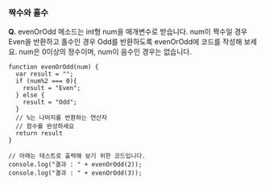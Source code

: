 ### 짝수와 홀수

**Q.** evenOrOdd 메소드는 int형 num을 매개변수로 받습니다.
num이 짝수일 경우 Even을 반환하고 홀수인 경우 Odd를 반환하도록 evenOrOdd에 코드를 작성해 보세요.
num은 0이상의 정수이며, num이 음수인 경우는 없습니다.

~~~
function evenOrOdd(num) {
  var result = "";
  if (num%2 === 0){  
  	result = "Even";
  } else {
    result = "Odd";
  }
  // %는 나머지를 반환하는 연산자
  // 함수를 완성하세요
  return result
}

// 아래는 테스트로 출력해 보기 위한 코드입니다.
console.log("결과 : " + evenOrOdd(2));
console.log("결과 : " + evenOrOdd(3));
~~~